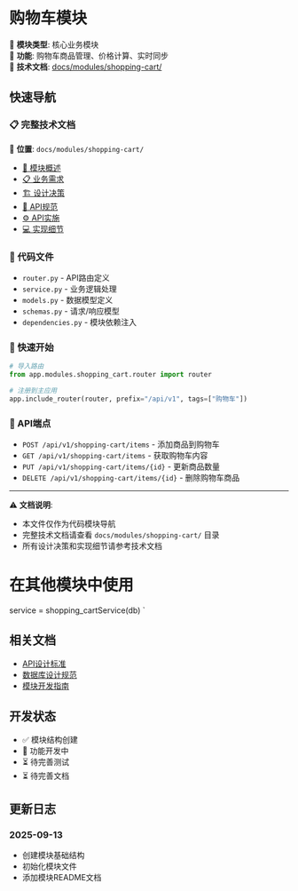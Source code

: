 # 购物车模块

📝 **模块类型**: 核心业务模块  
📍 **功能**: 购物车商品管理、价格计算、实时同步  
🔗 **技术文档**: [docs/modules/shopping-cart/](../../../docs/modules/shopping-cart/)

## 快速导航

### 📋 完整技术文档 
📍 **位置**: `docs/modules/shopping-cart/`
- [📖 模块概述](../../../docs/modules/shopping-cart/overview.md)
- [📋 业务需求](../../../docs/modules/shopping-cart/requirements.md)
- [🏗️ 设计决策](../../../docs/modules/shopping-cart/design.md)
- [🔌 API规范](../../../docs/modules/shopping-cart/api-spec.md)
- [⚙️ API实施](../../../docs/modules/shopping-cart/api-implementation.md)
- [💻 实现细节](../../../docs/modules/shopping-cart/implementation.md)

### 🔧 代码文件
- `router.py` - API路由定义
- `service.py` - 业务逻辑处理  
- `models.py` - 数据模型定义
- `schemas.py` - 请求/响应模型
- `dependencies.py` - 模块依赖注入

### 🚀 快速开始
```python
# 导入路由
from app.modules.shopping_cart.router import router

# 注册到主应用  
app.include_router(router, prefix="/api/v1", tags=["购物车"])
```

### 🔌 API端点
- `POST /api/v1/shopping-cart/items` - 添加商品到购物车
- `GET /api/v1/shopping-cart/items` - 获取购物车内容
- `PUT /api/v1/shopping-cart/items/{id}` - 更新商品数量
- `DELETE /api/v1/shopping-cart/items/{id}` - 删除购物车商品

---

⚠️ **文档说明**: 
- 本文件仅作为代码模块导航
- 完整技术文档请查看 `docs/modules/shopping-cart/` 目录
- 所有设计决策和实现细节请参考技术文档

# 在其他模块中使用
service = shopping_cartService(db)
`

## 相关文档

- [API设计标准](../../../docs/standards/api-standards.md)
- [数据库设计规范](../../../docs/standards/database-standards.md)
- [模块开发指南](../../../docs/development/module-development-guide.md)

## 开发状态

- ✅ 模块结构创建
- 🔄 功能开发中
- ⏳ 待完善测试
- ⏳ 待完善文档

## 更新日志

### 2025-09-13
- 创建模块基础结构
- 初始化模块文件
- 添加模块README文档
